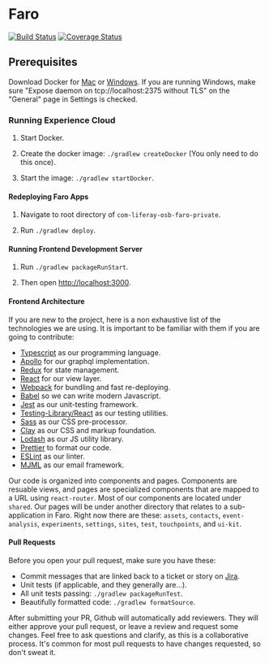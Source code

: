# Faro

[![Build Status](https://travis-ci.com/liferay/com-liferay-osb-faro-private.svg?token=a43XxxAet6usa4DRSqNr&branch=7.1.x)](https://travis-ci.com/liferay/com-liferay-osb-faro-private)
[![Coverage Status](https://coveralls.io/repos/github/liferay/com-liferay-osb-faro-private/badge.svg?branch=7.1.x&t=Qnhecp)](https://coveralls.io/github/liferay/com-liferay-osb-faro-private?branch=7.1.x)

## Prerequisites

Download Docker for [Mac](https://www.docker.com/docker-mac) or [Windows](https://www.docker.com/docker-windows). If you are running Windows,
make sure "Expose daemon on tcp://localhost:2375 without TLS" on the "General" page in Settings is checked.

### Running Experience Cloud

1. Start Docker.

1. Create the docker image: `./gradlew createDocker` (You only need to do this once).

1. Start the image: `./gradlew startDocker`.

#### Redeploying Faro Apps

1. Navigate to root directory of `com-liferay-osb-faro-private`.

1. Run `./gradlew deploy`.

#### Running Frontend Development Server

1. Run `./gradlew packageRunStart`.

1. Then open [http://localhost:3000](http://localhost:3000).

#### Frontend Architecture

If you are new to the project, here is a non exhaustive list of the technologies we are using. It is important to be familiar
with them if you are going to contribute:

* [Typescript](https://www.typescriptlang.org/) as our programming language.
* [Apollo](https://www.apollographql.com/) for our graphql implementation.
* [Redux](https://redux.js.org/) for state management.
* [React](https://reactjs.org/) for our view layer.
* [Webpack](https://webpack.js.org/) for bundling and fast re-deploying.
* [Babel](https://babeljs.io/) so we can write modern Javascript.
* [Jest](https://facebook.github.io/jest/) as our unit-testing framework.
* [Testing-Library/React](https://testing-library.com/docs/react-testing-library/intro/) as our testing utilities.
* [Sass](https://sass-lang.com/) as our CSS pre-processor.
* [Clay](https://clayui.com/) as our CSS and markup foundation.
* [Lodash](https://lodash.com/) as our JS utility library.
* [Prettier](https://prettier.io/) to format our code.
* [ESLint](https://eslint.org/) as our linter.
* [MJML](https://mjml.io/) as our email framework.

Our code is organized into components and pages. Components are resuable views, and pages are specialized components that are mapped to a URL
using `react-router`. Most of our components are located under `shared`. Our pages will be under another directory that relates to
a sub-application in Faro. Right now there are these: `assets`, `contacts`, `event-analysis`, `experiments`, `settings`, `sites`, `test`, `touchpoints`, and `ui-kit`.

#### Pull Requests

Before you open your pull request, make sure you have these:

* Commit messages that are linked back to a ticket or story on [Jira](https://issues.liferay.com).
* Unit tests (if applicable, and they generally are...).
* All unit tests passing: `./gradlew packageRunTest`.
* Beautifully formatted code: `./gradlew formatSource`.

After submitting your PR, Github will automatically add reviewers. They will either approve your pull request, or leave a review and request some changes. Feel free
to ask questions and clarify, as this is a collaborative process. It's common for most pull requests to have changes requested, so don't sweat it.